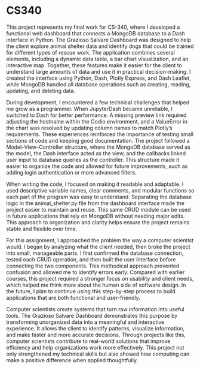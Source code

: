# CS340
This project represents my final work for CS-340, where I developed a functional web dashboard that connects a MongoDB database to a Dash interface in Python. The Grazioso Salvare Dashboard was designed to help the client explore animal shelter data and identify dogs that could be trained for different types of rescue work. The application combines several elements, including a dynamic data table, a bar chart visualization, and an interactive map. Together, these features make it easier for the client to understand large amounts of data and use it in practical decision-making. I created the interface using Python, Dash, Plotly Express, and Dash Leaflet, while MongoDB handled all database operations such as creating, reading, updating, and deleting data.

During development, I encountered a few technical challenges that helped me grow as a programmer. When JupyterDash became unreliable, I switched to Dash for better performance. A missing preview link required adjusting the hostname within the Codio environment, and a ValueError in the chart was resolved by updating column names to match Plotly’s requirements. These experiences reinforced the importance of testing small sections of code and keeping good documentation. The project followed a Model–View–Controller structure, where the MongoDB database served as the model, the Dash interface acted as the view, and the callbacks linked user input to database queries as the controller. This structure made it easier to organize the code and allowed for future improvements, such as adding login authentication or more advanced filters.

When writing the code, I focused on making it readable and adaptable. I used descriptive variable names, clear comments, and modular functions so each part of the program was easy to understand. Separating the database logic in the animal_shelter.py file from the dashboard interface made the project easier to maintain and reuse. This same CRUD module can be used in future applications that rely on MongoDB without needing major edits. This approach to organization and clarity helps ensure the project remains stable and flexible over time.

For this assignment, I approached the problem the way a computer scientist would. I began by analyzing what the client needed, then broke the project into small, manageable parts. I first confirmed the database connection, tested each CRUD operation, and then built the user interface before connecting the two components. This methodical approach prevented confusion and allowed me to identify errors early. Compared with earlier courses, this project required a stronger focus on usability and client needs, which helped me think more about the human side of software design. In the future, I plan to continue using this step-by-step process to build applications that are both functional and user-friendly.

Computer scientists create systems that turn raw information into useful tools. The Grazioso Salvare Dashboard demonstrates this purpose by transforming unorganized data into a meaningful and interactive experience. It allows the client to identify patterns, visualize information, and make faster and more accurate decisions. Through projects like this, computer scientists contribute to real-world solutions that improve efficiency and help organizations work more effectively. This project not only strengthened my technical skills but also showed how computing can make a positive difference when applied thoughtfully.
